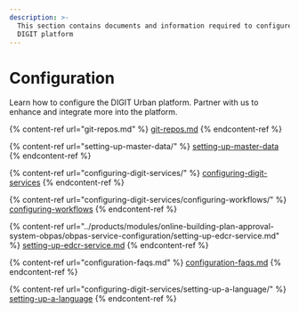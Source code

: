 ```yaml
---
description: >-
  This section contains documents and information required to configure the
  DIGIT platform
---
```


# Configuration

Learn how to configure the DIGIT Urban platform. Partner with us to enhance and integrate more into the platform.

{% content-ref url="git-repos.md" %}
[git-repos.md](git-repos.md)
{% endcontent-ref %}

{% content-ref url="setting-up-master-data/" %}
[setting-up-master-data](setting-up-master-data/)
{% endcontent-ref %}

{% content-ref url="configuring-digit-services/" %}
[configuring-digit-services](configuring-digit-services/)
{% endcontent-ref %}

{% content-ref url="configuring-digit-services/configuring-workflows/" %}
[configuring-workflows](configuring-digit-services/configuring-workflows/)
{% endcontent-ref %}

{% content-ref url="../products/modules/online-building-plan-approval-system-obpas/obpas-service-configuration/setting-up-edcr-service.md" %}
[setting-up-edcr-service.md](../products/modules/online-building-plan-approval-system-obpas/obpas-service-configuration/setting-up-edcr-service.md)
{% endcontent-ref %}

{% content-ref url="configuration-faqs.md" %}
[configuration-faqs.md](configuration-faqs.md)
{% endcontent-ref %}

{% content-ref url="configuring-digit-services/setting-up-a-language/" %}
[setting-up-a-language](configuring-digit-services/setting-up-a-language/)
{% endcontent-ref %}
